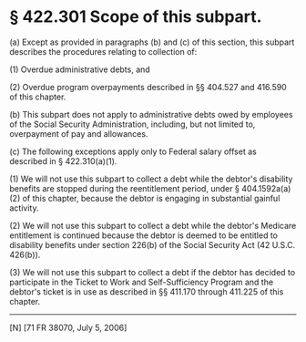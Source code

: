 # § 422.301   Scope of this subpart.

(a) Except as provided in paragraphs (b) and (c) of this section, this subpart describes the procedures relating to collection of:


(1) Overdue administrative debts, and


(2) Overdue program overpayments described in §§ 404.527 and 416.590 of this chapter.


(b) This subpart does not apply to administrative debts owed by employees of the Social Security Administration, including, but not limited to, overpayment of pay and allowances.


(c) The following exceptions apply only to Federal salary offset as described in § 422.310(a)(1).


(1) We will not use this subpart to collect a debt while the debtor's disability benefits are stopped during the reentitlement period, under § 404.1592a(a)(2) of this chapter, because the debtor is engaging in substantial gainful activity.


(2) We will not use this subpart to collect a debt while the debtor's Medicare entitlement is continued because the debtor is deemed to be entitled to disability benefits under section 226(b) of the Social Security Act (42 U.S.C. 426(b)).


(3) We will not use this subpart to collect a debt if the debtor has decided to participate in the Ticket to Work and Self-Sufficiency Program and the debtor's ticket is in use as described in §§ 411.170 through 411.225 of this chapter.



---

[N] [71 FR 38070, July 5, 2006]




